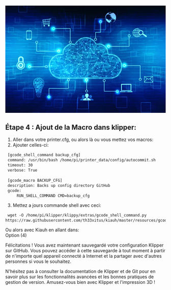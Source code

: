 ![image](https://github.com/Eloura74/Sauvegarde_Config/blob/main/Image/Installation.webp)

## Étape 4 : Ajout de la Macro dans klipper:

1. Aller dans votre printer.cfg, ou alors là ou vous mettez vos macros:
2. Ajouter celles-ci:

```
 [gcode_shell_command backup_cfg]
 command: /usr/bin/bash /home/pi/printer_data/config/autocommit.sh
 timeout: 30
 verbose: True

 [gcode_macro BACKUP_CFG]
 description: Backs up config directory GitHub
 gcode:
     RUN_SHELL_COMMAND CMD=backup_cfg
```
3. Mettez a jours commande shell avec ceci:

```
 wget -O /home/pi/klipper/klippy/extras/gcode_shell_command.py https://raw.githubusercontent.com/th33xitus/kiauh/master/resources/gcode_shell_command.py
```

Ou alors avec Kiauh en allant dans:
<br>
Option (4)
<br>


Félicitations ! Vous avez maintenant sauvegardé votre configuration Klipper sur GitHub. Vous pouvez accéder à cette sauvegarde à tout moment à partir de n'importe quel appareil connecté à Internet et la partager avec d'autres personnes si vous le souhaitez.

N'hésitez pas à consulter la documentation de Klipper et de Git pour en savoir plus sur les fonctionnalités avancées et les bonnes pratiques de gestion de version. Amusez-vous bien avec Klipper et l'impression 3D !
